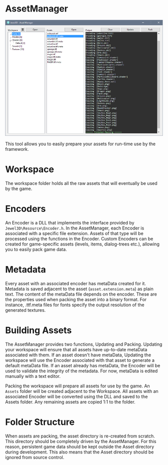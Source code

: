 # AssetManager
![AssetManager](AssetManager.png)

This tool allows you to easily prepare your assets for run-time use by the framework.

# Workspace
The workspace folder holds all the raw assets that will eventually be used by the game.

# Encoders
An Encoder is a DLL that implements the interface provided by ```Jewel3D\Resource\Encoder.h```.
In the AssetManager, each Encoder is associated with a specific file extension. Assets of that type will be processed using the functions in the Encoder.
Custom Encoders can be created for game-specific assets (levels, items, dialog-trees etc.), allowing you to easily pack game data.

# Metadata
Every asset with an associated encoder has metaData created for it. Metadata is saved adjacent to the asset (```asset.extension.meta```) as plain text.
The content of the metaData file depends on the encoder. These are the properties used when packing the asset into a binary format.
For instance, .ttf.meta files for fonts specify the output resolution of the generated textures.

# Building Assets
The AssetManager provides two functions, Updating and Packing. Updating your workspace will ensure that all
assets have up-to-date metaData associated with them. If an asset doesn't have metaData, Updating the workspace
will use the Encoder associated with that asset to generate a default metaData file. If an asset already has
metaData, the Encoder will be used to validate the integrity of the metadata. For now, metaData is edited manually with a text editor.

Packing the workspace will prepare all assets for use by the game. An ```Assets``` folder will be created adjacent to the Workspace.
All assets with an associated Encoder will be converted using the DLL and saved to the Assets folder. Any remaining assets are
copied 1:1 to the folder.

# Folder Structure
When assets are packing, the asset directory is re-created from scratch. This directory should be completely driven
by the AssetManager. For this reason, persistent game data should be kept outside the Asset directory during development. This also means
that the Asset directory should be ignored from source control.
